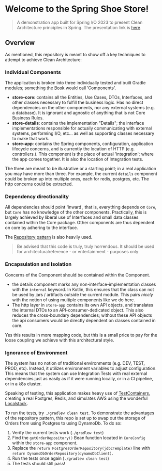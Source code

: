 # Welcome to the Spring Shoe Store!

> A demonstration app built for Spring I/O 2023 to present Clean Architecture principles in Spring. The presentation link is [here](https://youtu.be/mbNzUkNjrnA?si=9siRXc-JEW7Khakr).

## Overview 

As mentioned, this repository is meant to show off a key techniques to attempt to achieve Clean Architecture:

### Individual Components

The application is broken into three individually tested and built Gradle modules; something the [Book](https://www.oreilly.com/library/view/clean-architecture-a/9780134494272/) would call 'Components'.

* __store-core__: contains all the Entities, Use Cases, DTOs, Interfaces, and other classes necessary to fulfill the business logic. Has no direct dependencies on the other 
    components, nor any external systems (e.g. a database). It is ignorant and agnostic of anything that is not Core Business Rules.
* __store-details__: contains the implementation "Details"; the interface implementations responsible for actually communicating with external systems, performing I/O, etc... as well as supporting classes necessary to make that work.
* __store-app__: contains the Spring components, configuration, application lifecycle concerns, and is currently the location of HTTP (e.g. controllers.). 
    This component is the place of actual 'integration'; where the app comes together. It is also the location of Integration tests.

The three are meant to be illustrative or a starting point; in a real application you may have more than three. For example,
the current `details` component could be broken up into multiple ones, each for redis, postgres, etc. The http concerns could be extracted.


### Dependency directionality

All dependencies should point 'inward', that is, everything depends on `Core`, but `Core` has no knowledge of the other components. 
Practically, this is largely achieved by liberal use of Interfaces and small data classes contained within the Core package. Other components are thus
dependent on core by adhering to the interface.

The [Repository pattern](https://learn.microsoft.com/en-us/dotnet/architecture/microservices/microservice-ddd-cqrs-patterns/infrastructure-persistence-layer-design) is also heavily used.

> Be advised that this code is truly, truly horrendous. It should be used for architecturalreference - or entertainment - purposes only

### Encapsulation and Isolation

Concerns of the Component should be contained within the Component. 

* the details component marks any non-interface-implementation classes with the `internal` keyword. In Kotlin, this 
  ensures that the class can not be used by jars / artifacts outside the current module. This pairs _nicely_ with the notion of using multiple components like we do here. 
* The http layer in `store-app` contains its own API objects, and translates the internal DTOs to an API-consumer-dedicated object. This also
  reduces the cross-boundary dependencies; without these API objects the api consumers would be directly dependent on classes contained in core.

Yes this results in more mapping code, but this is a small price to pay for the loose coupling we achieve with this
architectural style.

### Ignorance of Environment

The system has no notion of traditional environments (e.g. DEV, TEST, PROD, etc). Instead, it utilizes environment variables
to adjust configuration. This means that the system can use Integration Tests with real external dependencies just as 
easily as if it were running locally, or in a CI pipeline, or in a k8s cluster.

Speaking of testing, this application makes heavy use of [TestContainers](https://www.testcontainers.org/), creating a real
Postgres, Redis, and simulates AWS using the wonderful [Localstack](https://localstack.cloud/).
 

To run the tests, try `./gradlew clean test`. To demonstrate the advantages of the repository pattern, this repo is set up to 
swap out the storage of Orders from using Postgres to using DynamoDb.
To do so:

1. Verify the current tests work (`./gradlew test`)
2. Find the `getOrderRepository()` Bean function located in `CoreConfig` within the `store-app` component.
3. Replace the `return PostgresOrderRepository(jdbcTemplate)` line with `return DynamoDbOrderRepository(dynamoDbClient)`.
4. Run the tests once again (`./gradlew clean test`)
5. The tests should still pass!
